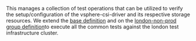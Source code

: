 This manages a collection of test operations that can be utilized to verify the setup/configuration of the vsphere-csi-driver and its respective storage resources. We extend the [base definition](/bases/vsphere-csi/vsphere-csi-test/) and on the [london-non-prod group definition](/groups/vsphere-csi/london-non-prod/vsphere-csi-test/)to execute all the common tests against the london test infrastructure cluster.
